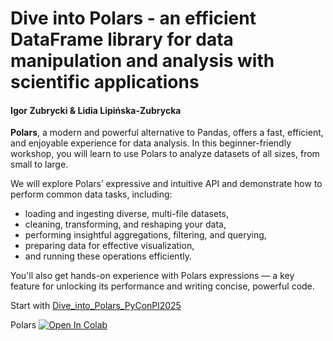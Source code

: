 # Dive into Polars - an efficient DataFrame library for data manipulation and analysis with scientific applications

#### Igor Zubrycki & Lidia Lipińska-Zubrycka 
**Polars**, a modern and powerful alternative to Pandas, offers a fast, efficient, and enjoyable experience for data analysis. In this beginner-friendly workshop, you will learn to use Polars to analyze datasets of all sizes, from small to large. 

We will explore Polars’ expressive and intuitive API and demonstrate how to perform common data tasks, including: 
* loading and ingesting diverse, multi-file datasets,
* cleaning, transforming, and reshaping your data,
* performing insightful aggregations, filtering, and querying,
* preparing data for effective visualization,
* and running these operations efficiently.

You'll also get hands-on experience with Polars expressions — a key feature for unlocking its performance and writing concise, powerful code.


Start with [Dive_into_Polars_PyConPl2025](Dive_into_Polars_PyConPl2025.ipynb)


Polars <a target="_blank" href="https://colab.research.google.com/github/lidkalee/PyconPL2025_Polars/blob/main/Dive_into_Polars_PyConPl2025.ipynb">
  <img src="https://colab.research.google.com/assets/colab-badge.svg" alt="Open In Colab"/>
</a>
